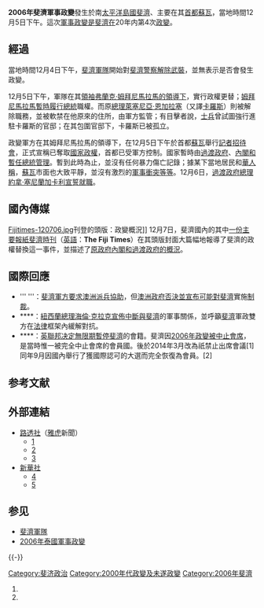 **2006年斐濟軍事政變**發生於南[太平洋](https://zh.wikipedia.org/wiki/太平洋 "wikilink")[島國](https://zh.wikipedia.org/wiki/島國 "wikilink")[斐濟](../Page/斐濟.md "wikilink")、主要在其[首都](../Page/首都.md "wikilink")[蘇瓦](../Page/蘇瓦.md "wikilink")，當地時間12月5日下午。這次[軍事政變是](https://zh.wikipedia.org/wiki/軍事政變 "wikilink")[斐濟在](https://zh.wikipedia.org/wiki/斐濟歷史 "wikilink")20年内第4次[政變](../Page/政變.md "wikilink")。

## 經過

當地時間12月4日下午，[斐濟軍隊](../Page/斐濟軍隊.md "wikilink")開始對[斐濟警察解除武裝](https://zh.wikipedia.org/wiki/斐濟警察 "wikilink")，並無表示是否會發生政變。

12月5日下午，軍隊在其[領袖](https://zh.wikipedia.org/wiki/軍事領袖 "wikilink")[弗蘭克·姆拜尼馬拉馬的領導下](https://zh.wikipedia.org/wiki/弗蘭克·姆拜尼馬拉馬 "wikilink")，實行政權更替；[姆拜尼馬拉馬暫時履行](https://zh.wikipedia.org/wiki/弗蘭克·姆拜尼馬拉馬 "wikilink")[總統](../Page/總統.md "wikilink")職權。而原[總理](https://zh.wikipedia.org/wiki/斐濟總理 "wikilink")[萊塞尼亞·恩加拉塞](https://zh.wikipedia.org/wiki/萊塞尼亞·恩加拉塞 "wikilink")（又譯[卡羅斯](https://zh.wikipedia.org/wiki/卡羅斯 "wikilink")）則被解除職務，並被軟禁在他原來的住所，由軍方監管；有目擊者說，[士兵](../Page/士兵.md "wikilink")曾試圖強行進駐卡羅斯的官邸；在其包圍官邸下，卡羅斯已被孤立。

政變軍方在其姆拜尼馬拉馬的領導下，在12月5日下午於首都[蘇瓦](../Page/蘇瓦.md "wikilink")舉行[記者招待會](https://zh.wikipedia.org/wiki/記者招待會 "wikilink")，正式宣稱已奪取[國家政權](https://zh.wikipedia.org/wiki/政權 "wikilink")，首都已受軍方控制。國家暫時由[過渡政府](https://zh.wikipedia.org/wiki/2006年斐濟政變過渡政府 "wikilink")、[內閣和](https://zh.wikipedia.org/wiki/斐濟政府內閣 "wikilink")[暫任總統管理](https://zh.wikipedia.org/wiki/斐濟總統 "wikilink")。暫到此時為止，並沒有任何暴力傷亡記錄；據某下當地居民和[華人稱](https://zh.wikipedia.org/wiki/華人 "wikilink")，[蘇瓦](../Page/蘇瓦.md "wikilink")市面也大致平靜，並沒有激烈的[軍事衝突等等](https://zh.wikipedia.org/wiki/軍事衝突 "wikilink")。12月6日，[過渡政府總理](https://zh.wikipedia.org/wiki/斐濟總理 "wikilink")[約拿·塞尼蘭加卡利宣誓就職](https://zh.wikipedia.org/wiki/約拿·塞尼蘭加卡利 "wikilink")。

## 國內傳媒

[Fijitimes-120706.jpg](https://zh.wikipedia.org/wiki/File:Fijitimes-120706.jpg "fig:Fijitimes-120706.jpg")刊登的頭版：政變概況\]\] 12月7日，斐濟國內的其中[一份主要報紙](https://zh.wikipedia.org/wiki/斐濟媒體 "wikilink")[斐濟時刊](https://zh.wikipedia.org/wiki/斐濟時刊 "wikilink")（[英語](https://zh.wikipedia.org/wiki/英語 "wikilink")：**The Fiji Times**）在其頭版封面大篇幅地報導了斐濟的政權替換這一事件，並描述了[原政府內閣和](https://zh.wikipedia.org/wiki/斐濟政府內閣 "wikilink")[過渡政府的概況](https://zh.wikipedia.org/wiki/2006年斐濟軍事政變過渡政府 "wikilink")。

## 國際回應

  - ''' '''：[斐濟軍方要求](../Page/斐濟軍隊.md "wikilink")[澳洲派兵協助](https://zh.wikipedia.org/wiki/澳洲 "wikilink")，但[澳洲政府否決並宣布可能對](https://zh.wikipedia.org/wiki/澳洲政府 "wikilink")[斐濟](../Page/斐濟.md "wikilink")實施[制裁](https://zh.wikipedia.org/wiki/制裁 "wikilink")。
  - ****：[紐西蘭](https://zh.wikipedia.org/wiki/紐西蘭 "wikilink")[總理](https://zh.wikipedia.org/wiki/紐西蘭總理 "wikilink")[海倫·克拉克宣佈中斷與](https://zh.wikipedia.org/wiki/海倫·克拉克 "wikilink")[斐濟](../Page/斐濟.md "wikilink")的軍事關係，並呼籲[斐濟](../Page/斐濟.md "wikilink")軍政雙方在[法律](../Page/法律.md "wikilink")框架內緩解對抗。
  - ****：[英聯邦决定無限期暫停](https://zh.wikipedia.org/wiki/英聯邦 "wikilink")[斐濟](../Page/斐濟.md "wikilink")的會籍。斐濟因[2006年政變被中止會席](../Page/2006年斐濟軍事政變.md "wikilink")，是當時惟一被完全中止會席的會員國。後於2014年3月改為祇禁止出席會議\[1\]同年9月因國內舉行了獲國際認可的大選而完全恢復為會員。\[2\]

## 参考文献

## 外部連結

  - [路透社](../Page/路透社.md "wikilink")（[雅虎](../Page/雅虎.md "wikilink")新聞）
      - [1](https://web.archive.org/web/20061206213425/http://hk.news.yahoo.com/061205/60/1xp3t.html)
      - [2](https://web.archive.org/web/20061206192659/http://hk.news.yahoo.com/061205/3/1xp9w.html)
      - [3](https://web.archive.org/web/20061217015126/http://hk.news.yahoo.com/061205/3/1xnpc.html)
  - [新華社](https://zh.wikipedia.org/wiki/新華社 "wikilink")
      - [4](http://news.xinhuanet.com/world/2006-12/05/content_5438878.htm)
      - [5](http://news.xinhuanet.com/world/2006-12/06/content_5444435.htm)

## 参见

  - [斐濟軍隊](../Page/斐濟軍隊.md "wikilink")
  - [2006年泰國軍事政變](../Page/2006年泰國軍事政變.md "wikilink")

{{-}}

[Category:斐济政治](https://zh.wikipedia.org/wiki/Category:斐济政治 "wikilink") [Category:2000年代政變及未遂政變](https://zh.wikipedia.org/wiki/Category:2000年代政變及未遂政變 "wikilink") [Category:2006年斐濟](https://zh.wikipedia.org/wiki/Category:2006年斐濟 "wikilink")

1.
2.